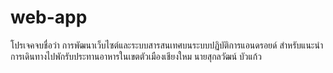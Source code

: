 # web-app

โปรเจคจบชื่อว่า การพัฒนาเว็บไซต์และระบบสารสนเทศบนระบบปฏิบัติการแอนดรอยด์
สำหรับแนะนำการเดินทางไปพักรับประทานอาหารในเขตตัวเมืองเชียงใหม
นายสุกลวัฒน์ บัวแก้ว
